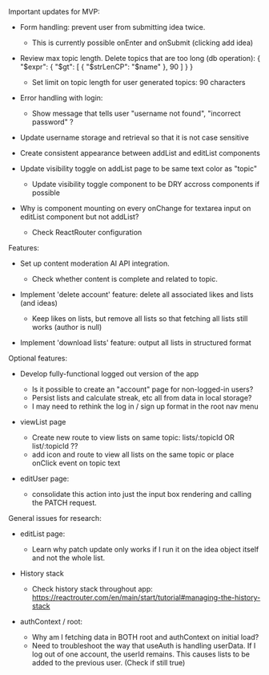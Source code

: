 Important updates for MVP:

- Form handling: prevent user from submitting idea twice.
    - This is currently possible onEnter and onSubmit (clicking add idea)


- Review max topic length. Delete topics that are too long (db operation):
    { "$expr": { "$gt": [ { "$strLenCP": "$name" }, 90 ] } }

    - Set limit on topic length for user generated topics: 90 characters




- Error handling with login:
    - Show message that tells user "username not found", "incorrect password" ?

- Update username storage and retrieval so that it is not case sensitive

- Create consistent appearance between addList and editList components

- Update visibility toggle on addList page to be same text color as "topic"
    - Update visibility toggle component to be DRY accross components if possible

- Why is component mounting on every onChange for textarea input on editList component but not addList?
    - Check ReactRouter configuration



Features:

- Set up content moderation AI API integration.
    - Check whether content is complete and related to topic. 

- Implement 'delete account' feature: delete all associated likes and lists (and ideas)
    - Keep likes on lists, but remove all lists so that fetching all lists still works (author is null)

- Implement 'download lists' feature: output all lists in structured format


Optional features:

- Develop fully-functional logged out version of the app
    - Is it possible to create an "account" page for non-logged-in users?
    - Persist lists and calculate streak, etc all from data in local storage?
    - I may need to rethink the log in / sign up format in the root nav menu


- viewList page
    - Create new route to view lists on same topic: lists/:topicId OR list/:topicId ??
    - add icon and route to view all lists on the same topic or place onClick event on topic text

- editUser page:
    - consolidate this action into just the input box rendering and calling the PATCH request. 


General issues for research:
- editList page:
    - Learn why patch update only works if I run it on the idea object itself and not the whole list. 

- History stack
    - Check history stack throughout app: https://reactrouter.com/en/main/start/tutorial#managing-the-history-stack

- authContext / root:
    - Why am I fetching data in BOTH root and authContext on initial load?
    - Need to troubleshoot the way that useAuth is handling userData. 
        If I log out of one account, the userId remains. This causes lists to be added to the previous user. (Check if still true)


